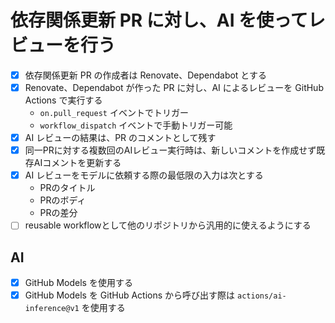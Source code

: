 # 依存関係更新 PR に対し、AI を使ってレビューを行う

- [x] 依存関係更新 PR の作成者は Renovate、Dependabot とする
- [x] Renovate、Dependabot が作った PR に対し、AI によるレビューを GitHub Actions で実行する
  - `on.pull_request` イベントでトリガー
  - `workflow_dispatch` イベントで手動トリガー可能
- [x] AI レビューの結果は、PR のコメントとして残す
- [x] 同一PRに対する複数回のAIレビュー実行時は、新しいコメントを作成せず既存AIコメントを更新する
- [x] AI レビューをモデルに依頼する際の最低限の入力は次とする
  - PRのタイトル
  - PRのボディ
  - PRの差分
- [ ] reusable workflowとして他のリポジトリから汎用的に使えるようにする

## AI

- [x] GitHub Models を使用する
- [x] GitHub Models を GitHub Actions から呼び出す際は `actions/ai-inference@v1` を使用する
